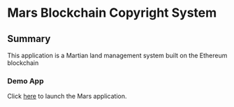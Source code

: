 # Mars Blockchain Copyright System

## Summary

This application is a Martian land management system built on the Ethereum blockchain

### Demo App

Click [here](mars_frontend/index.html) to launch the Mars application. 
